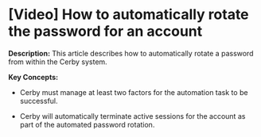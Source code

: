 # [Video] How to automatically rotate the password for an account

**Description:** This article describes how to automatically rotate a password from within the Cerby system.

**Key Concepts:**

  * Cerby must manage at least two factors for the automation task to be successful.

  * Cerby will automatically terminate active sessions for the account as part of the automated password rotation.  
​

